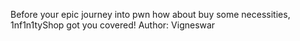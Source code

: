 Before your epic journey into pwn how about buy some necessities, 1nf1n1tyShop got you covered!
Author: Vigneswar
